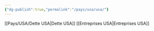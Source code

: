 ```yaml
---
{"dg-publish":true,"permalink":"/pays/usa/usa/"}
---
```


[[Pays/USA/Dette USA\|Dette USA]]
[[Entreprises USA\|Entreprises USA]]



